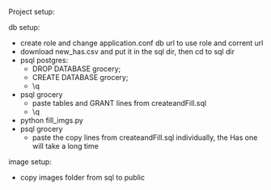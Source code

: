 Project setup:

db setup:
- create role and change application.conf db url to use role and corrent url
- download new_has.csv and put it in the sql dir, then cd to sql dir
- psql postgres:
    - DROP DATABASE grocery;
    - CREATE DATABASE grocery;
    - \q
- psql grocery
    - paste tables and GRANT lines from createandFill.sql
    - \q
- python fill_imgs.py
- psql grocery
    - paste the copy lines from createandFill.sql individually, the Has one will take a long time
 
image setup:
- copy images folder from sql to public
